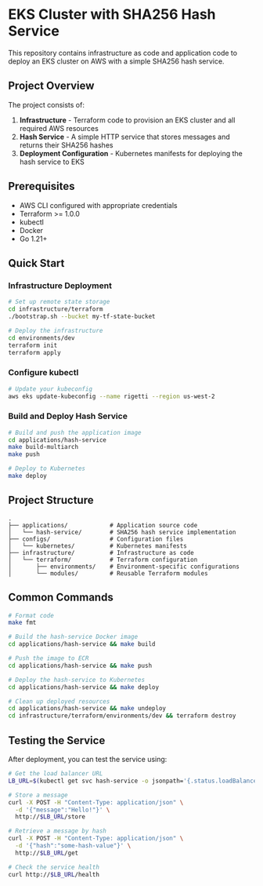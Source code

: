 # EKS Cluster with SHA256 Hash Service

This repository contains infrastructure as code and application code to deploy an EKS cluster on AWS with a simple SHA256 hash service.

## Project Overview

The project consists of:

1. **Infrastructure** - Terraform code to provision an EKS cluster and all required AWS resources
2. **Hash Service** - A simple HTTP service that stores messages and returns their SHA256 hashes
3. **Deployment Configuration** - Kubernetes manifests for deploying the hash service to EKS

## Prerequisites

- AWS CLI configured with appropriate credentials
- Terraform >= 1.0.0
- kubectl
- Docker
- Go 1.21+

## Quick Start

### Infrastructure Deployment

```bash
# Set up remote state storage
cd infrastructure/terraform
./bootstrap.sh --bucket my-tf-state-bucket

# Deploy the infrastructure
cd environments/dev
terraform init
terraform apply
```

### Configure kubectl

```bash
# Update your kubeconfig
aws eks update-kubeconfig --name rigetti --region us-west-2
```

### Build and Deploy Hash Service

```bash
# Build and push the application image
cd applications/hash-service
make build-multiarch
make push

# Deploy to Kubernetes
make deploy
```

## Project Structure

```
.
├── applications/            # Application source code
│   └── hash-service/        # SHA256 hash service implementation
├── configs/                 # Configuration files
│   └── kubernetes/          # Kubernetes manifests
├── infrastructure/          # Infrastructure as code
│   └── terraform/           # Terraform configuration
│       ├── environments/    # Environment-specific configurations
│       └── modules/         # Reusable Terraform modules
```

## Common Commands

```bash
# Format code
make fmt

# Build the hash-service Docker image
cd applications/hash-service && make build

# Push the image to ECR
cd applications/hash-service && make push

# Deploy the hash-service to Kubernetes
cd applications/hash-service && make deploy

# Clean up deployed resources
cd applications/hash-service && make undeploy
cd infrastructure/terraform/environments/dev && terraform destroy
```

## Testing the Service

After deployment, you can test the service using:

```bash
# Get the load balancer URL
LB_URL=$(kubectl get svc hash-service -o jsonpath='{.status.loadBalancer.ingress[0].hostname}')

# Store a message
curl -X POST -H "Content-Type: application/json" \
  -d '{"message":"Hello!"}' \
  http://$LB_URL/store

# Retrieve a message by hash
curl -X POST -H "Content-Type: application/json" \
  -d '{"hash":"some-hash-value"}' \
  http://$LB_URL/get

# Check the service health
curl http://$LB_URL/health
```
